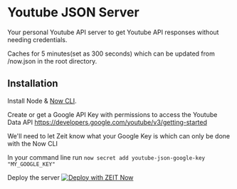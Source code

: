 # Youtube JSON Server


Your personal Youtube API server to get Youtube API responses without needing credentials. 

Caches for 5 minutes(set as 300 seconds) which can be updated from /now.json in the root directory. 



## Installation

Install Node & [Now CLI](https://zeit.co/download).

Create or get a Google API Key with permissions to access the Youtube Data API https://developers.google.com/youtube/v3/getting-started

We'll need to let Zeit know what your Google Key is which can only be done with the Now CLI

In your command line run `now secret add youtube-json-google-key "MY_GOOGLE_KEY"`

Deploy the server
[![Deploy with ZEIT Now](https://zeit.co/button)](https://zeit.co/new/project?template=https://github.com/ThatGuySam/youtube-json-server)
